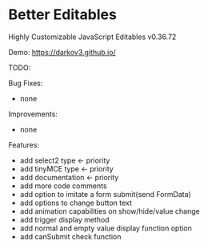 # Better Editables
Highly Customizable JavaScript Editables v0.36.72

Demo:
https://darkov3.github.io/


TODO:

Bug Fixes:
- none

Improvements:
- none

Features:
- add select2 type <- priority
- add tinyMCE type <- priority
- add documentation <- priority
- add more code comments
- add option to imitate a form submit(send FormData)
- add options to change button text
- add animation capabilities on show/hide/value change
- add trigger display method
- add normal and empty value display function option
- add canSubmit check function
